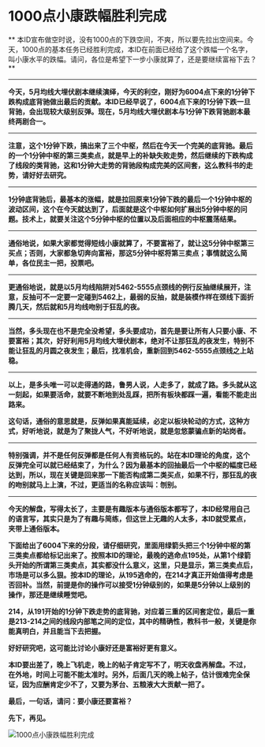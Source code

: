 1000点小康跌幅胜利完成
====



** 本ID宣布做空时说，没有1000点的下跌空间，不爽，所以要先拉出空间来。今天，1000点的基本任务已经胜利完成，本ID在前面已经给了这个跌幅一个名字，叫小康水平的跌幅。请问，各位是希望下一步小康就算了，还是要继续富裕下去？**

** **

**今天，5月均线大埋伏剧本继续演绎，今天的利空，刚好为6004点下来的1分钟下跌构成底背驰做出最后的贡献。本ID已经早说了，6004点下来的1分钟下跌一旦背驰，会出现较大级别反弹。现在，5月均线大埋伏剧本与1分钟下跌背驰剧本最终两剧合一。**

** **

**注意，这个1分钟下跌，搞出来了三个中枢，然后在今天一个完美的底背驰。最后的一个1分钟中枢的第三类卖点，就是早上的补缺失败走势，然后继续的下跌构成了线段的类背驰，这和1分钟大走势的背驰段构成完美的区间套，这么教科书的走势，请好好去研究。**

** **

**1分钟底背驰后，最基本的涨幅，就是拉回原来1分钟下跌的最后一个1分钟中枢的波动区间，这个在今天就达到了，后面就是这个中枢如何扩展出5分钟中枢的问题。技术上，就要关注这个5分钟中枢的位置以及后面相应的中枢震荡结果。**

** **

**通俗地说，如果大家都觉得短线小康就算了，不要富裕了，就让这5分钟中枢第三买点；否则，大家都急切奔向富裕，那这5分钟中枢将第三卖点；事情就这么简单，各位民主一把，投票吧。**

** **

**更通俗地说，就是以5月均线陷阱对5462-5555点颈线的例行反抽继续展开，注意，反抽可不一定要一定碰到5462上，最弱的反抽，就是装模作样在颈线下面折腾几天，然后就和5月均线吻别于狂乱的夜。**

** **

**当然，多头现在也不是完全没希望，多头要成功，首先是要让所有人只要小康、不要富裕；其次，好好利用5月均线大埋伏剧本，绝对不让那狂乱的夜发生，特别不能让狂乱的月圆之夜发生；最后，找准机会，重新回到5462-5555点颈线之上站稳。**

** **

**以上，是多头唯一可以走得通的路，鲁男人说，人走多了，就成了路。多头就从这一刻起，如果要活命，就要不断地到处乱踩，把所有板块都踩一遍，看能不能走出路来。**

**这句话，通俗的意思就是，反弹如果真能延续，必定以板块轮动的方式，这种方式，好听地说，就是为了聚拢人气，不好听地说，就是忽悠蒙骗点新的站岗者。**

** **

**特别强调，并不是任何反弹都是任何人有资格玩的。站在本ID理论的角度，这个反弹完全可以就已经结束了，为什么？因为最基本的回抽最后一个中枢的幅度已经达到，所以，现在关键是回来那一下能否构成第二类买点，如果不行，那狂乱的夜的吻别就马上上演，不过，更适当的名称应该叫：刎别。**

** **

**今天的解盘，写得太长了，主要是有趣版本与通俗版本都写了，本ID经常用自己的语言写，其实只是为了有趣与简练，但这世上无趣的人太多，本ID就受累点，夹带上通俗版本。**

**下面给出了6004下来的分段，请仔细研究，里面用绿箭头把三个1分钟中枢的第三类卖点都给标记出来了。按照本ID的理论，最晚的逃命点195处，从第1个绿箭头开始的所谓第三类卖点，其实都没什么意义，这里，只是显示，第三类卖点后，市场是可以多么狠。按本ID的理论，从195逃命的，在214才真正开始值得考虑是否回补。当然，前提是你的操作可以接受1分钟级别的，如果是5分钟以上级别的操作，那还是继续睡觉吧。**

**214，从191开始的1分钟下跌走势的底背驰，对应着三重的区间套定位，最后一重是213-214之间的线段内部笔之间的定位，其中的精确性，教科书一般，关键是你能真明白，并且能当下去把握。**

**好好研究吧，这可能比讨论小康好还是富裕好更有意义。**

**本ID要出差了，晚上飞机走，晚上的帖子肯定写不了，明天收盘再解盘。不过，在外地，时间上可能不能太准时。另外，后面几天的晚上帖子，估计很难完全保证，因为应酬肯定少不了，又要为茅台、五粮液大大贡献一把了。**

**最后，一句话，请问：要小康还要富裕？**

**先下，再见。**

![1000点小康跌幅胜利完成](http://simg.sinajs.cn/blog7style/images/common/sg_trans.gif)
